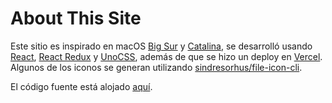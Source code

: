 # About This Site

Este sitio es inspirado en macOS [Big Sur](https://www.apple.com/in/macos/big-sur/) y [Catalina](https://www.apple.com/bw/macos/catalina/), se desarrolló usando [React](https://reactjs.org/), [React Redux](https://react-redux.js.org/) y [UnoCSS](https://uno.antfu.me/), además de que se hizo un deploy en [Vercel](https://vercel.com/). Algunos de los iconos se generan utilizando [sindresorhus/file-icon-cli](https://github.com/sindresorhus/file-icon-cli).

El código fuente está alojado [aquí](https://github.com/alanmgg/Portfolio-MacOS-Style).

